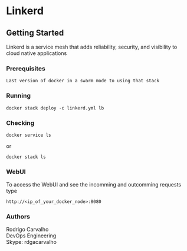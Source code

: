# Linkerd

## Getting Started

Linkerd is a service mesh that adds reliability, security, and visibility to cloud native applications

### Prerequisites

```
Last version of docker in a swarm mode to using that stack
```

### Running
```
docker stack deploy -c linkerd.yml lb
```

### Checking
```
docker service ls
```
or
```
docker stack ls
```

### WebUI

To access the WebUI and see the incomming and outcomming requests type
```
http://<ip_of_your_docker_node>:8080
```

### Authors

Rodrigo Carvalho </br>
DevOps Engineering </br>
Skype: rdgacarvalho